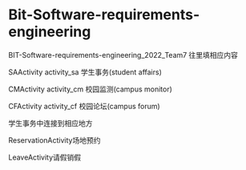 # Bit-Software-requirements-engineering
BIT-Software-requirements-engineering_2022_Team7
往里填相应内容

SAActivity activity_sa 学生事务(student affairs)

CMActivity activity_cm 校园监测(campus monitor)

CFActivity activity_cf 校园论坛(campus forum)





学生事务中连接到相应地方

ReservationActivity场地预约

LeaveActivity请假销假

